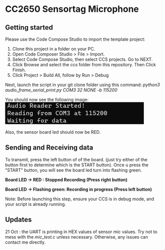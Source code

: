 # CC2650 Sensortag Microphone

## Getting started 
Please use the Code Compose Studio to import the template project:  
1. Clone this project in a folder on your PC. 
2. Open Code Composer Studio > File > Import.  
3. Select Code Compose Studio, then select CCS projects. Go to NEXT.  
4. Click Browse and select the ccs folder from this repository. Then Click Finish.  
5.  Click Project > Build All,  follow by Run > Debug 

Next, launch the script in your git clone folder using this command:
*python3 audio_frame_serial_print.py COM3 32 NONE -b 115200*

You should now see the following image:
![waiting_data](images/waiting_data.jpg)

Also, the sensor board led should now be RED. 
## Sending and Receiving data
To transmit, press the left button of of the board. (just try either of the button first to determine which is the START button). Once u press the "START" button, you will see the board led turn into flashing green.

**Board LED -> RED : Stopped Recording (Press right button)**

**Board LED -> Flashing green: Recording in progress (Press left button)** 

Note: Before launching this step, ensure your CCS is in debug mode, and your script is already running. 

## Updates 
21 Oct : the UART is printing in HEX values of sensor mic values. 
Try not to mess with the *mic_test.c* unless necessary. Otherwise, any issues can contact me directly. 
